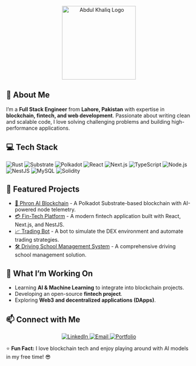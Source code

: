 <p align="center">
  <img src="https://i.postimg.cc/4N37Rq7L/Black-White-Minimalist-Letter-AK-Logo-2.png" alt="Abdul Khaliq Logo" width="200">
</p>

## 🚀 About Me

I’m a **Full Stack Engineer** from **Lahore, Pakistan** with expertise in **blockchain, fintech, and web development**. Passionate about writing clean and scalable code, I love solving challenging problems and building high-performance applications.

## 💻 Tech Stack

![Rust](https://img.shields.io/badge/-Rust-000?&logo=rust)
![Substrate](https://img.shields.io/badge/-Substrate-blue?&logo=substrate)
![Polkadot](https://img.shields.io/badge/-Polkadot-pink?&logo=polkadot)
![React](https://img.shields.io/badge/-React-61DAFB?&logo=react)
![Next.js](https://img.shields.io/badge/-Next.js-black?&logo=next.js)
![TypeScript](https://img.shields.io/badge/-TypeScript-blue?&logo=typescript)
![Node.js](https://img.shields.io/badge/-Node.js-green?&logo=node.js)
![NestJS](https://img.shields.io/badge/-NestJS-red?&logo=nestjs)
![MySQL](https://img.shields.io/badge/-MySQL-orange?&logo=mysql)
![Solidity](https://img.shields.io/badge/-Solidity-black?&logo=solidity)

## 🌟 Featured Projects

- [🔗 Phron AI Blockchain](https://github.com/your-project-link) - A Polkadot Substrate-based blockchain with AI-powered node telemetry.
- [💳 Fin-Tech Platform](https://github.com/your-project-link) - A modern fintech application built with React, Next.js, and NestJS.
- [📈 Trading Bot](https://github.com/your-project-link) - A bot to simulate the DEX environment and automate trading strategies.
- [🛠 Driving School Management System](https://github.com/your-project-link) - A comprehensive driving school management solution.

## 🎯 What I’m Working On

- Learning **AI & Machine Learning** to integrate into blockchain projects.
- Developing an open-source **fintech project**.
- Exploring **Web3 and decentralized applications (DApps)**.

## 📫 Connect with Me

<p align="center">
  <a href="https://www.linkedin.com/in/abdulkhaliq92/" target="_blank">
    <img src="https://img.shields.io/badge/-LinkedIn-blue?style=for-the-badge&logo=linkedin" alt="LinkedIn">
  </a>
  <a href="mailto:abdul84415@gmail.com">
    <img src="https://img.shields.io/badge/-Email-red?style=for-the-badge&logo=gmail" alt="Email">
  </a>
  <a href="https://your-portfolio-link.com" target="_blank">
    <img src="https://img.shields.io/badge/-Portfolio-black?style=for-the-badge&logo=vercel" alt="Portfolio">
  </a>
</p>


⭐ **Fun Fact:** I love blockchain tech and enjoy playing around with AI models in my free time! 😎
